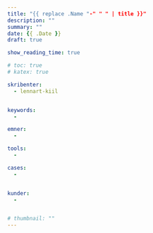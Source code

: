 ```yaml
---
title: "{{ replace .Name "-" " " | title }}"
description: ""
summary: ""
date: {{ .Date }}
draft: true

show_reading_time: true

# toc: true
# katex: true

skribenter:
  - lennart-kiil


keywords:
  -

emner:
  -

tools:
  -

cases:
  -


kunder:
  -


# thumbnail: ""
---
```

